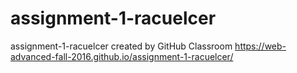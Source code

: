 # assignment-1-racuelcer
assignment-1-racuelcer created by GitHub Classroom
https://web-advanced-fall-2016.github.io/assignment-1-racuelcer/
